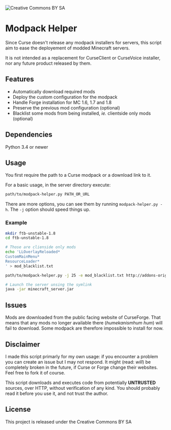 ![Creative Commons BY SA](https://i.creativecommons.org/l/by-sa/4.0/80x15.png)

# Modpack Helper

Since Curse doesn't release any modpack installers for servers, this script aim to ease the deployement of modded Minecraft servers.

It is not intended as a replacement for CurseClient or CurseVoice installer, nor any future product released by them.

## Features

- Automatically download required mods
- Deploy the custom configuration for the modpack
- Handle Forge installation for MC 1.6, 1.7 and 1.8
- Preserve the previous mod configuration (optional)
- Blacklist some mods from being installed, _ie._ clientside only mods (optional)

## Dependencies

Python 3.4 or newer

## Usage

You first require the path to a Curse modpack or a download link to it.  

For a basic usage, in the server directory execute:
```bash
path/to/modpack-helper.py PATH_OR_URL
```

There are more options, you can see them by running `modpack-helper.py -h`. The `-j` option should speed things up.

### Example

```bash
mkdir ftb-unstable-1.8
cd ftb-unstable-1.8

# Those are clienside only mods
echo 'LLOverlayReloaded*
CustomMainMenu*
ResourceLoader*
' > mod_blacklist.txt

path/to/modpack-helper.py -j 25 -e mod_blacklist.txt http://addons-origin.cursecdn.com/files/2279/786/FTBUnstable18-3.0.18-1.8.9.zip

# Launch the server unsing the symlink
java -jar minecraft_server.jar
```

## Issues

Mods are downloaded from the public facing website of CurseForge. That means that any mods no longer available there (*humekanismhum hum*) will fail to download.
Some modpack are therefore impossible to install for now.

## Disclaimer

I made this script primarly for my own usage: if you encounter a problem you can create an issue but I may not respond.
It might (read: *will*) be completely broken in the future, if Curse or Forge change their websites.
Feel free to fork it of course.

This script downloads and executes code from potentially __UNTRUSTED__ sources, over HTTP, without verification of any kind.
You should probably read it before you use it, and not trust the author.

## License

This project is released under the Creative Commons BY SA
